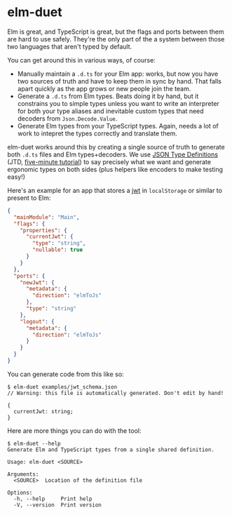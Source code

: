 # elm-duet

Elm is great, and TypeScript is great, but the flags and ports between them are hard to use safely.
They're the only part of the a system between those two languages that aren't typed by default.

You can get around this in various ways, of course:

- Manually maintain a `.d.ts` for your Elm app: works, but now you have two sources of truth and have to keep them in sync by hand. That falls apart quickly as the app grows or new people join the team.
- Generate a `.d.ts` from Elm types. Beats doing it by hand, but it constrains you to simple types unless you want to write an interpreter for both your type aliases and inevitable custom types that need decoders from `Json.Decode.Value`.
- Generate Elm types from your TypeScript types. Again, needs a lot of work to intepret the types correctly and translate them.

elm-duet works around this by creating a single source of truth to generate both `.d.ts` files and Elm types+decoders.
We use [JSON Type Definitions](https://jsontypedef.com/) (JTD, [five-minute tutorial](https://jsontypedef.com/docs/jtd-in-5-minutes/)) to say precisely what we want and generate ergonomic types on both sides (plus helpers like encoders to make testing easy!)

Here's an example for an app that stores a [jwt](https://jwt.io/) in `localStorage` or similar to present to Elm:

```json
{
  "mainModule": "Main",
  "flags": {
    "properties": {
      "currentJwt": {
        "type": "string",
        "nullable": true
      }
    }
  },
  "ports": {
    "newJwt": {
      "metadata": {
        "direction": "elmToJs"
      },
      "type": "string"
    },
    "logout": {
      "metadata": {
        "direction": "elmToJs"
      }
    }
  }
}
```

You can generate code from this like so:

```console
$ elm-duet examples/jwt_schema.json
// Warning: this file is automatically generated. Don't edit by hand!

{
  currentJwt: string;
}

```

Here are more things you can do with the tool:

```console
$ elm-duet --help
Generate Elm and TypeScript types from a single shared definition.

Usage: elm-duet <SOURCE>

Arguments:
  <SOURCE>  Location of the definition file

Options:
  -h, --help     Print help
  -V, --version  Print version

```
